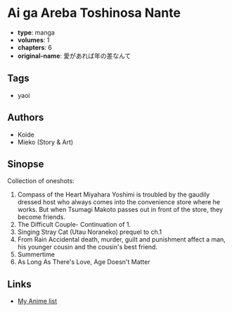 # Ai ga Areba Toshinosa Nante

-   **type**: manga
-   **volumes**: 1
-   **chapters**: 6
-   **original-name**: 愛があれば年の差なんて

## Tags

-   yaoi

## Authors

-   Koide
-   Mieko (Story & Art)

## Sinopse

Collection of oneshots:

1. Compass of the Heart
   Miyahara Yoshimi is troubled by the gaudily dressed host who always comes into the convenience store where he works. But when Tsumagi Makoto passes out in front of the store, they become friends.
2. The Difficult Couple- Continuation of 1.
3. Singing Stray Cat (Utau Noraneko) prequel to ch.1
4. From Rain
   Accidental death, murder, guilt and punishment affect a man, his younger cousin and the cousin's best friend.
5. Summertime
6. As Long As There's Love, Age Doesn't Matter

## Links

-   [My Anime list](https://myanimelist.net/manga/7099/Ai_ga_Areba_Toshinosa_Nante)
